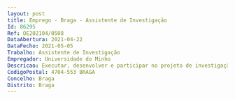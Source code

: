 ```yaml
--- 
layout: post
title: Emprego - Braga - Assistente de Investigação
Id: 86295
Ref: OE202104/0508
DataAbertura: 2021-04-22
DataFecho: 2021-05-05
Trabalho: Assistente de Investigação
Empregador: Universidade do Minho
Descricao: Executar, desenvolver e participar no projeto de investigação edesenvolvimento ante indicado, sob orientação do Investigador Responsável, de acordo com o conteúdo funcional que a seguir se descreve No âmbito do projeto em análise, torna se necessária a contratação de um (1) Assistente de Investigação, que se insere no Sub projeto #3 Connected 2 wheeler, e respetivo perfil “Nova contratação MSc Engenharia Humana”, para desempenhar as funções abaixo, que serão devidamente adaptadas face ao período concernente ao decurso efetivo do contrato a estabelecer.  Estudo, caracterização e identificação das diferentes zonas do corpo do motociclista que estão disponíveispara ser estimuladas   Identificação dos limiares (tresholds) de perceção das zonas corporais identificadas face a influência dediferentes contextos de condução   Identificação dos limiares de perceção multimodal do motociclista   Estudo e quantificação da sobrecarga cognitiva do motociclista   Mapeamento da disponibilidade sensorial do motociclista para a aquisição compreensão da informaçãotransmitida pelo HMI   Definição e desenvolvimento de conceitos UX e seu teste e validação   Vigilância da inovação tecnológica no que respeita os desenvolvimentos técnicos e funcionais associadosao projeto de investigação, nomeadamente o reconhecimento do enquadramento normativo e a investigaçãode patentes e proteções de ideias no mesmo âmbito   Gestão técnica das tarefas a realizar ao longo da investigação, incluindo a redação de relatórios e dedocumentação técnica resultantes das atividades do projeto
CodigoPostal: 4704-553 BRAGA
Concelho: Braga
Distrito: Braga
--- 
```

